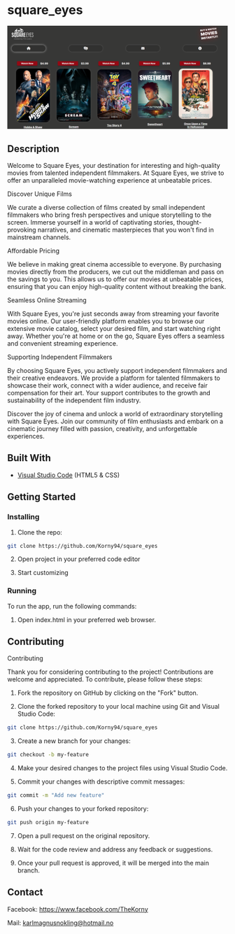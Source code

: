 # square_eyes

![image](https://raw.githubusercontent.com/Korny94/square_eyes/main/images/squareEyes.png)

## Description

Welcome to Square Eyes, your destination for interesting and high-quality movies from talented independent filmmakers. At Square Eyes, we strive to offer an unparalleled movie-watching experience at unbeatable prices.

Discover Unique Films

We curate a diverse collection of films created by small independent filmmakers who bring fresh perspectives and unique storytelling to the screen. Immerse yourself in a world of captivating stories, thought-provoking narratives, and cinematic masterpieces that you won't find in mainstream channels.

Affordable Pricing

We believe in making great cinema accessible to everyone. By purchasing movies directly from the producers, we cut out the middleman and pass on the savings to you. This allows us to offer our movies at unbeatable prices, ensuring that you can enjoy high-quality content without breaking the bank.

Seamless Online Streaming

With Square Eyes, you're just seconds away from streaming your favorite movies online. Our user-friendly platform enables you to browse our extensive movie catalog, select your desired film, and start watching right away. Whether you're at home or on the go, Square Eyes offers a seamless and convenient streaming experience.

Supporting Independent Filmmakers

By choosing Square Eyes, you actively support independent filmmakers and their creative endeavors. We provide a platform for talented filmmakers to showcase their work, connect with a wider audience, and receive fair compensation for their art. Your support contributes to the growth and sustainability of the independent film industry.

Discover the joy of cinema and unlock a world of extraordinary storytelling with Square Eyes. Join our community of film enthusiasts and embark on a cinematic journey filled with passion, creativity, and unforgettable experiences.

## Built With

- [Visual Studio Code](https://code.visualstudio.com/) (HTML5 & CSS)

## Getting Started

### Installing

1. Clone the repo:

```bash
git clone https://github.com/Korny94/square_eyes
```

2. Open project in your preferred code editor

3. Start customizing

### Running

To run the app, run the following commands:

1. Open index.html in your preferred web browser.

## Contributing

Contributing

Thank you for considering contributing to the project! Contributions are welcome and appreciated. To contribute, please follow these steps:

1. Fork the repository on GitHub by clicking on the "Fork" button.

2. Clone the forked repository to your local machine using Git and Visual Studio Code:

```bash
git clone https://github.com/Korny94/square_eyes
```

3. Create a new branch for your changes:

```bash
git checkout -b my-feature
```

4. Make your desired changes to the project files using Visual Studio Code.

5. Commit your changes with descriptive commit messages:

```bash
git commit -m "Add new feature"
```

6. Push your changes to your forked repository:

```bash
git push origin my-feature
```

7. Open a pull request on the original repository.

8. Wait for the code review and address any feedback or suggestions.

9. Once your pull request is approved, it will be merged into the main branch.

## Contact

Facebook: https://www.facebook.com/TheKorny

Mail: karlmagnusnokling@hotmail.no
